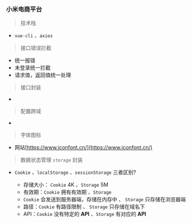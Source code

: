 ### 小米电商平台

> 技术栈

- `vue-cli` 、`axios` 

> 接口错误拦截

- 统一报错
- 未登录统一拦截
- 请求值，返回值统一处理

> 接口封装

- 

> 配置跨域

- 

> 字体图标

- 网站[https://www.iconfont.cn/](https://www.iconfont.cn/)


> 数据状态管理 `storage` 封装

- `Cookie` 、`localStorage` 、`sessionStorage` 三者区别?

    - 存储大小： `Cookie` 4K 、`Storage` 5M
    - 有效期：`Cookie` 拥有有效期 、`Storage` 
    - `Cookie` 会发送到服务器端，存储在内存中 、 `Storage` 只存储在浏览器端
    - 路径：`Cookie` 有路径限制 、 `Storage` 只存储在域名下
    - API：`Cookie` 没有特定的 **API** 、`Storage` 有对应的 **API**


